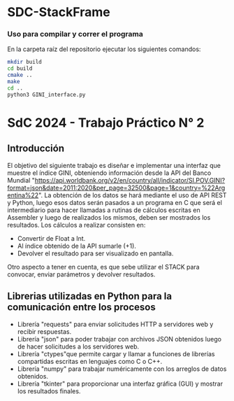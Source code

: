 # SDC-StackFrame

### Uso para compilar y correr el programa

En la carpeta raíz del repositorio ejecutar los siguientes comandos:

```bash
mkdir build
cd build
cmake ..
make
cd ..
python3 GINI_interface.py
```

# SdC 2024 - Trabajo Práctico N° 2

## Introducción

El objetivo del siguiente trabajo es diseñar e implementar una interfaz que muestre el índice GINI, obteniendo información desde la API del Banco Mundial "https://api.worldbank.org/v2/en/country/all/indicator/SI.POV.GINI?format=json&date=2011:2020&per_page=32500&page=1&country=%22Argentina%22".
La obtención de los datos se hará mediante el uso de API REST y Python, luego esos datos serán pasados a un programa en C que será el intermediario para hacer llamadas a rutinas de cálculos escritas en Assembler y luego de realizados los mismos, deben ser mostrados los resultados.
Los cálculos a realizar consisten en:

- Convertir de Float a Int.
- Al índice obtenido de la API sumarle (+1).
- Devolver el resultado para ser visualizado en pantalla.

Otro aspecto a tener en cuenta, es que sebe utilizar el STACK para convocar, enviar parámetros y devolver resultados.

## Librerias utilizadas en Python para la comunicación entre los procesos

- Librería "requests" para enviar solicitudes HTTP a servidores web y recibir respuestas.
- Librería "json" para poder trabajar con archivos JSON obtenidos luego de hacer solicitudes a los servidores web.
- Librería "ctypes"que permite cargar y llamar a funciones de librerías compartidas escritas en lenguajes como C o C++.
- Librería "numpy" para trabajar numéricamente con los arreglos de datos obtenidos.
- Librería "tkinter" para proporcionar una interfaz gráfica (GUI) y mostrar los resultados finales.



